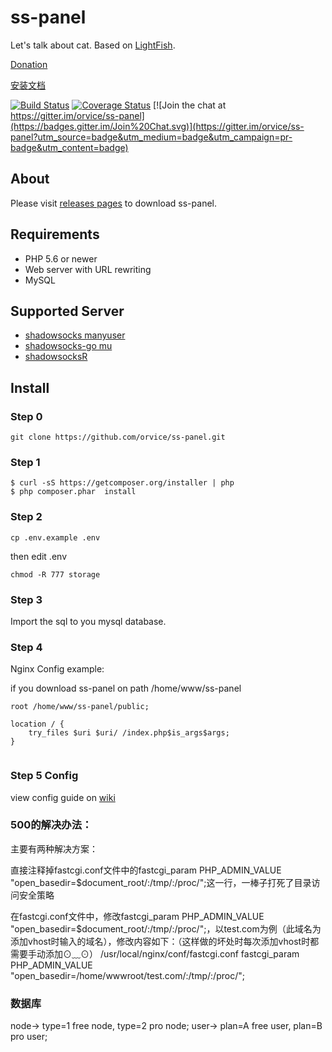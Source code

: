 # ss-panel

Let's talk about cat.  Based on [LightFish](https://github.com/Pongtan/LightFish).

[Donation](https://github.com/orvice/ss-panel/wiki/Donation)

[安装文档](https://sspanel.xyz/docs)

[![Build Status](https://travis-ci.org/orvice/ss-panel.svg?branch=master)](https://travis-ci.org/orvice/ss-panel) [![Coverage Status](https://coveralls.io/repos/github/orvice/ss-panel/badge.svg?branch=master)](https://coveralls.io/github/orvice/ss-panel?branch=master) [![Join the chat at https://gitter.im/orvice/ss-panel](https://badges.gitter.im/Join%20Chat.svg)](https://gitter.im/orvice/ss-panel?utm_source=badge&utm_medium=badge&utm_campaign=pr-badge&utm_content=badge)

## About

Please visit [releases pages](https://github.com/orvice/ss-panel/releases) to download ss-panel.

## Requirements

* PHP 5.6 or newer
* Web server with URL rewriting
* MySQL

## Supported Server

* [shadowsocks manyuser](https://github.com/mengskysama/shadowsocks/tree/manyuser)
* [shadowsocks-go mu](https://github.com/catpie/ss-go-mu)
* [shadowsocksR](https://github.com/shadowsocksr/shadowsocksr)


## Install

### Step 0

```
git clone https://github.com/orvice/ss-panel.git
```

### Step 1

```
$ curl -sS https://getcomposer.org/installer | php
$ php composer.phar  install
```

### Step 2

```
cp .env.example .env
```

then edit .env

```
chmod -R 777 storage
```

### Step 3

Import the sql to you mysql database.

### Step 4

Nginx Config example:

if you download ss-panel on path /home/www/ss-panel


```
root /home/www/ss-panel/public;

location / {
    try_files $uri $uri/ /index.php$is_args$args;
}
    
```

### Step 5 Config

view config guide on [wiki](https://github.com/orvice/ss-panel/wiki/v3-Config)

### 500的解决办法：
主要有两种解决方案：

直接注释掉fastcgi.conf文件中的fastcgi_param PHP_ADMIN_VALUE "open_basedir=$document_root/:/tmp/:/proc/";这一行，一棒子打死了目录访问安全策略

在fastcgi.conf文件中，修改fastcgi_param PHP_ADMIN_VALUE "open_basedir=$document_root/:/tmp/:/proc/";，以test.com为例（此域名为添加vhost时输入的域名），修改内容如下：（这样做的坏处时每次添加vhost时都需要手动添加⊙﹏⊙）
/usr/local/nginx/conf/fastcgi.conf
fastcgi_param PHP_ADMIN_VALUE "open_basedir=/home/wwwroot/test.com/:/tmp/:/proc/";

### 数据库
node-> type=1 free node, type=2 pro node;
user-> plan=A free user, plan=B pro user;

